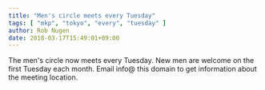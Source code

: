 ```yaml
---
title: "Men's circle meets every Tuesday"
tags: [ "mkp", "tokyo", "every", "tuesday" ]
author: Rob Nugen
date: 2018-03-17T15:49:01+09:00
---
```


The men's circle now meets every Tuesday.  New men are welcome on the
first Tuesday each month.  Email info@ this domain to get information
about the meeting location.
